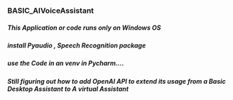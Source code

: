 ### BASIC_AIVoiceAssistant
##### This Application or code runs only on Windows OS
##### install Pyaudio , Speech Recognition package
##### use the Code in an venv in Pycharm....
##### Still figuring out how to add OpenAI API to extend its usage from a Basic Desktop Assistant to A virtual Assistant
